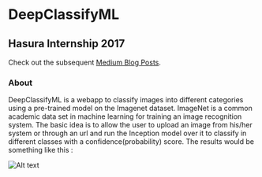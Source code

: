 # DeepClassifyML

## Hasura Internship 2017

Check out the subsequent [Medium Blog Posts](https://medium.com/@akshaybhatia10/deepclassifyml-week-1-part-1-b1c53e0a7cc).

### About

DeepClassifyML is a webapp to classify images into different categories using a pre-trained model on the Imagenet dataset. ImageNet is a common academic data set in machine learning for training an image recognition system. The basic idea is to allow the user to upload an image from his/her system or through an url and run the Inception model over it to classify in different classes with a confidence(probability) score. The results would be something like this : 


![Alt text](https://github.com/akshaybhatia10/DeepClassifyML/blob/master/protoio_ClassifyDL/3%20-%20Screen%202.png "Classification with probability scores for top 5 categories")
